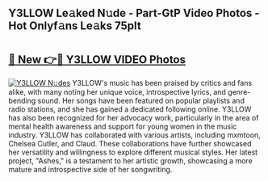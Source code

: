 ## Y3LLOW Le𝚊ked N𝚞de - Part-GtP Video Photos - Hot Onlyf𝚊ns Le𝚊ks 75pIt

# <h2><a href="http://ab89369.deff.icu/?id=Y3LLOW">🔗 New 👉🔴 Y3LLOW VIDEO Photos</a></h2>

[![Y3LLOW N𝚞des](https://i.imgur.com/rIISA9y.gif)](http://ab89369.deff.icu/?id=Y3LLOW)
Y3LLOW's music has been praised by critics and fans alike, with many noting her unique voice, introspective lyrics, and genre-bending sound. Her songs have been featured on popular playlists and radio stations, and she has gained a dedicated following online. Y3LLOW has also been recognized for her advocacy work, particularly in the area of mental health awareness and support for young women in the music industry. Y3LLOW has collaborated with various artists, including mxmtoon, Chelsea Cutler, and Claud. These collaborations have further showcased her versatility and willingness to explore different musical styles. Her latest project, "Ashes," is a testament to her artistic growth, showcasing a more mature and introspective side of her songwriting.
